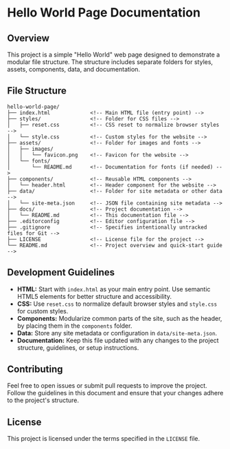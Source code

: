 <!-- docs/README.md -->
# Hello World Page Documentation

<!-- Overview of the project -->
## Overview
This project is a simple "Hello World" web page designed to demonstrate a modular file structure. The structure includes separate folders for styles, assets, components, data, and documentation.

<!-- File structure explanation -->
## File Structure
```
hello-world-page/
├── index.html             <!-- Main HTML file (entry point) -->
├── styles/                <!-- Folder for CSS files -->
│   ├── reset.css          <!-- CSS reset to normalize browser styles -->
│   └── style.css          <!-- Custom styles for the website -->
├── assets/                <!-- Folder for images and fonts -->
│   ├── images/
│   │   └── favicon.png    <!-- Favicon for the website -->
│   └── fonts/
│       └── README.md      <!-- Documentation for fonts (if needed) -->
├── components/            <!-- Reusable HTML components -->
│   └── header.html        <!-- Header component for the website -->
├── data/                  <!-- Folder for site metadata or other data -->
│   └── site-meta.json     <!-- JSON file containing site metadata -->
├── docs/                  <!-- Project documentation -->
│   └── README.md          <!-- This documentation file -->
├── .editorconfig          <!-- Editor configuration file -->
├── .gitignore             <!-- Specifies intentionally untracked files for Git -->
├── LICENSE                <!-- License file for the project -->
└── README.md              <!-- Project overview and quick-start guide -->
```

<!-- Development guidelines -->
## Development Guidelines
- **HTML:** Start with `index.html` as your main entry point. Use semantic HTML5 elements for better structure and accessibility.
- **CSS:** Use `reset.css` to normalize default browser styles and `style.css` for custom styles.
- **Components:** Modularize common parts of the site, such as the header, by placing them in the `components` folder.
- **Data:** Store any site metadata or configuration in `data/site-meta.json`.
- **Documentation:** Keep this file updated with any changes to the project structure, guidelines, or setup instructions.

<!-- How to contribute -->
## Contributing
Feel free to open issues or submit pull requests to improve the project. Follow the guidelines in this document and ensure that your changes adhere to the project's structure.

<!-- License information -->
## License
This project is licensed under the terms specified in the `LICENSE` file.

<!-- End of documentation -->